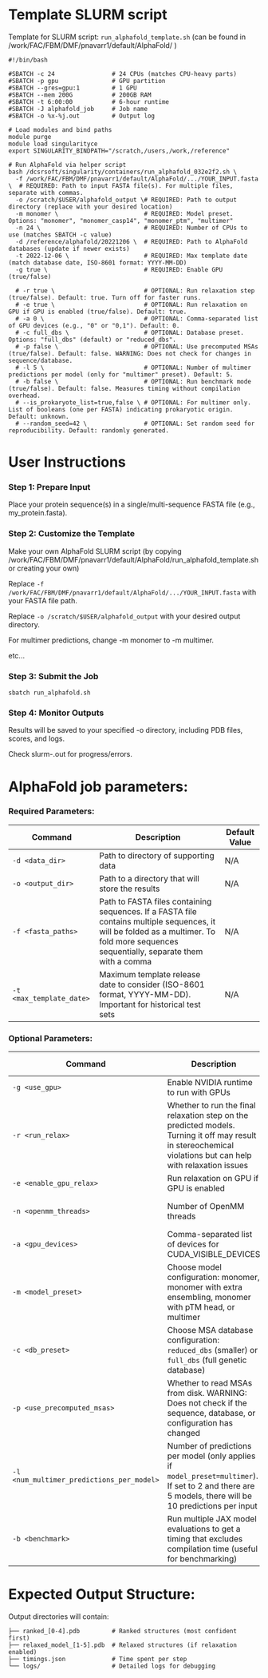 # Template SLURM script

Template for SLURM script: `run_alphafold_template.sh` (can be found in /work/FAC/FBM/DMF/pnavarr1/default/AlphaFold/ )
```
#!/bin/bash

#SBATCH -c 24                # 24 CPUs (matches CPU-heavy parts)
#SBATCH -p gpu               # GPU partition
#SBATCH --gres=gpu:1         # 1 GPU
#SBATCH --mem 200G           # 200GB RAM
#SBATCH -t 6:00:00           # 6-hour runtime
#SBATCH -J alphafold_job     # Job name
#SBATCH -o %x-%j.out         # Output log

# Load modules and bind paths
module purge
module load singularityce
export SINGULARITY_BINDPATH="/scratch,/users,/work,/reference"

# Run AlphaFold via helper script
bash /dcsrsoft/singularity/containers/run_alphafold_032e2f2.sh \
  -f /work/FAC/FBM/DMF/pnavarr1/default/AlphaFold/.../YOUR_INPUT.fasta \  # REQUIRED: Path to input FASTA file(s). For multiple files, separate with commas.
  -o /scratch/$USER/alphafold_output \# REQUIRED: Path to output directory (replace with your desired location)
  -m monomer \                        # REQUIRED: Model preset. Options: "monomer", "monomer_casp14", "monomer_ptm", "multimer"
  -n 24 \                             # REQUIRED: Number of CPUs to use (matches SBATCH -c value)
  -d /reference/alphafold/20221206 \  # REQUIRED: Path to AlphaFold databases (update if newer exists)
  -t 2022-12-06 \                     # REQUIRED: Max template date (match database date, ISO-8601 format: YYYY-MM-DD)
  -g true \                           # REQUIRED: Enable GPU (true/false)

  # -r true \                         # OPTIONAL: Run relaxation step (true/false). Default: true. Turn off for faster runs.
  # -e true \                         # OPTIONAL: Run relaxation on GPU if GPU is enabled (true/false). Default: true.
  # -a 0 \                            # OPTIONAL: Comma-separated list of GPU devices (e.g., "0" or "0,1"). Default: 0.
  # -c full_dbs \                     # OPTIONAL: Database preset. Options: "full_dbs" (default) or "reduced_dbs".
  # -p false \                        # OPTIONAL: Use precomputed MSAs (true/false). Default: false. WARNING: Does not check for changes in sequence/database.
  # -l 5 \                            # OPTIONAL: Number of multimer predictions per model (only for "multimer" preset). Default: 5.
  # -b false \                        # OPTIONAL: Run benchmark mode (true/false). Default: false. Measures timing without compilation overhead.
  # --is_prokaryote_list=true,false \ # OPTIONAL: For multimer only. List of booleans (one per FASTA) indicating prokaryotic origin. Default: unknown.
  # --random_seed=42 \                # OPTIONAL: Set random seed for reproducibility. Default: randomly generated.
```
# User Instructions
### Step 1: Prepare Input
Place your protein sequence(s) in a single/multi-sequence FASTA file (e.g., my_protein.fasta).

### Step 2: Customize the Template

Make your own AlphaFold SLURM script (by copying /work/FAC/FBM/DMF/pnavarr1/default/AlphaFold/run_alphafold_template.sh or creating your own)

Replace `-f /work/FAC/FBM/DMF/pnavarr1/default/AlphaFold/.../YOUR_INPUT.fasta` with your FASTA file path.

Replace `-o /scratch/$USER/alphafold_output` with your desired output directory.

For multimer predictions, change -m monomer to -m multimer.

etc...

### Step 3: Submit the Job
```
sbatch run_alphafold.sh
```

### Step 4: Monitor Outputs
Results will be saved to your specified -o directory, including PDB files, scores, and logs.

Check slurm-<JOBID>.out for progress/errors.

# AlphaFold job parameters:

### Required Parameters:

| Command | Description | Default Value |
|---------|------------|--------------|
| `-d <data_dir>` | Path to directory of supporting data | N/A |
| `-o <output_dir>` | Path to a directory that will store the results | N/A |
| `-f <fasta_paths>` | Path to FASTA files containing sequences. If a FASTA file contains multiple sequences, it will be folded as a multimer. To fold more sequences sequentially, separate them with a comma | N/A |
| `-t <max_template_date>` | Maximum template release date to consider (ISO-8601 format, YYYY-MM-DD). Important for historical test sets | N/A |

### Optional Parameters:

| Command | Description | Default Value |
|---------|------------|--------------|
| `-g <use_gpu>` | Enable NVIDIA runtime to run with GPUs | `true` |
| `-r <run_relax>` | Whether to run the final relaxation step on the predicted models. Turning it off may result in stereochemical violations but can help with relaxation issues | `true` |
| `-e <enable_gpu_relax>` | Run relaxation on GPU if GPU is enabled | `true` |
| `-n <openmm_threads>` | Number of OpenMM threads | All available cores |
| `-a <gpu_devices>` | Comma-separated list of devices for CUDA_VISIBLE_DEVICES | `0` |
| `-m <model_preset>` | Choose model configuration: monomer, monomer with extra ensembling, monomer with pTM head, or multimer | `monomer` |
| `-c <db_preset>` | Choose MSA database configuration: `reduced_dbs` (smaller) or `full_dbs` (full genetic database) | `full_dbs` |
| `-p <use_precomputed_msas>` | Whether to read MSAs from disk. WARNING: Does not check if the sequence, database, or configuration has changed | `false` |
| `-l <num_multimer_predictions_per_model>` | Number of predictions per model (only applies if `model_preset=multimer`). If set to 2 and there are 5 models, there will be 10 predictions per input | `5` |
| `-b <benchmark>` | Run multiple JAX model evaluations to get a timing that excludes compilation time (useful for benchmarking) | `false` |


# Expected Output Structure:

Output directories will contain:
```
├── ranked_[0-4].pdb         # Ranked structures (most confident first)
├── relaxed_model_[1-5].pdb  # Relaxed structures (if relaxation enabled)
├── timings.json             # Time spent per step
└── logs/                    # Detailed logs for debugging
```
